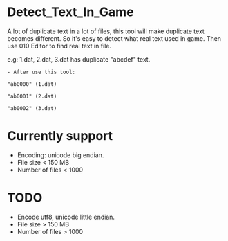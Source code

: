 # Detect_Text_In_Game
A lot of duplicate text in a lot of files, this tool will make duplicate text becomes different. So it's easy to detect what real text used in game.
Then use 010 Editor to find real text in file.

e.g:
	1.dat, 2.dat, 3.dat has duplicate "abcdef" text.
	
	- After use this tool:
	
	"ab0000" (1.dat)
	
	"ab0001" (2.dat)
	
	"ab0002" (3.dat)

Currently support
======================
- Encoding: unicode big endian.
- File size < 150 MB
- Number of files < 1000

TODO
========================
- Encode utf8, unicode little endian.
- File size > 150 MB
- Number of files > 1000
